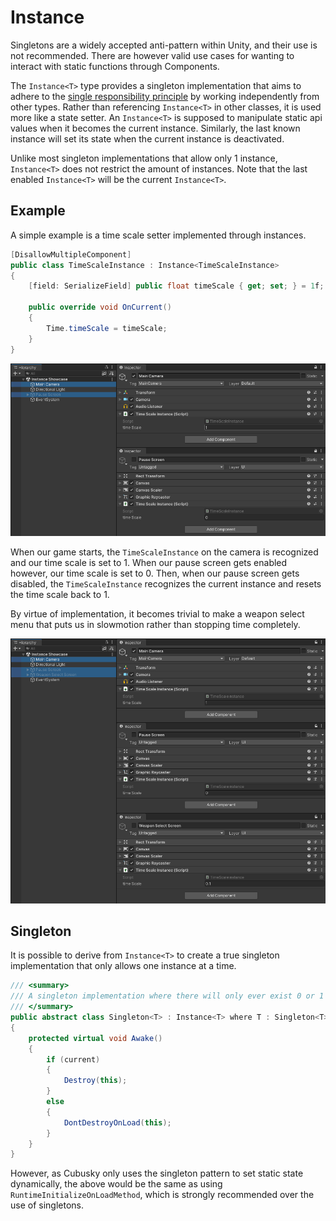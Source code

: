 # Instance

Singletons are a widely accepted anti-pattern within Unity, and their use is not recommended. There are however valid use cases for wanting to interact with static functions through Components.

The `Instance<T>` type provides a singleton implementation that aims to adhere to the [single responsibility principle](https://en.wikipedia.org/wiki/Single_responsibility_principle) by working independently from other types. Rather than referencing `Instance<T>` in other classes, it is used more like a state setter. An `Instance<T>` is supposed to manipulate static api values when it becomes the current instance. Similarly, the last known instance will set its state when the current instance is deactivated.

Unlike most singleton implementations that allow only 1 instance, `Instance<T>` does not restrict the amount of instances. Note that the last enabled `Instance<T>` will be the current `Instance<T>`.

## Example

A simple example is a time scale setter implemented through instances. 

```csharp
[DisallowMultipleComponent]
public class TimeScaleInstance : Instance<TimeScaleInstance>
{
	[field: SerializeField] public float timeScale { get; set; } = 1f;
	
	public override void OnCurrent()
	{
		Time.timeScale = timeScale;
	}
}
```

![](images/Instance.png)

When our game starts, the `TimeScaleInstance` on the camera is recognized and our time scale is set to 1. When our pause screen gets enabled however, our time scale is set to 0. Then, when our pause screen gets disabled, the `TimeScaleInstance` recognizes the current instance and resets the time scale back to 1.

By virtue of implementation, it becomes trivial to make a weapon select menu that puts us in slowmotion rather than stopping time completely.

![](images/Instance%20Multiple.png)

## Singleton

It is possible to derive from `Instance<T>` to create a true singleton implementation that only allows one instance at a time.

```csharp
/// <summary>
/// A singleton implementation where there will only ever exist 0 or 1 instances of the singleton.
/// </summary>
public abstract class Singleton<T> : Instance<T> where T : Singleton<T>
{
    protected virtual void Awake()
    {
        if (current)
        {
            Destroy(this);
        }
        else
        {
            DontDestroyOnLoad(this);
        }
    }
}
```

However, as Cubusky only uses the singleton pattern to set static state dynamically, the above would be the same as using `RuntimeInitializeOnLoadMethod`, which is strongly recommended over the use of singletons.